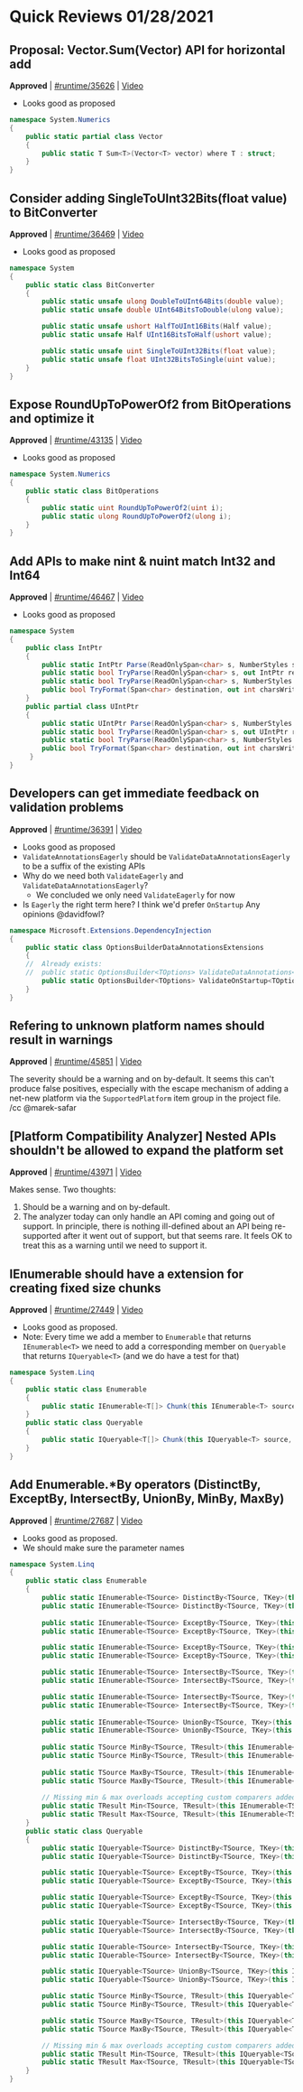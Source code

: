 # Quick Reviews 01/28/2021

## Proposal: Vector.Sum(Vector<T>) API for horizontal add

**Approved** | [#runtime/35626](https://github.com/dotnet/runtime/issues/35626#issuecomment-769276218) | [Video](https://www.youtube.com/watch?v=ynpmIT-DlO0&t=0h0m0s)

* Looks good as proposed

```C#
namespace System.Numerics
{
    public static partial class Vector
    {
        public static T Sum<T>(Vector<T> vector) where T : struct;
    }
}
```
## Consider adding SingleToUInt32Bits(float value) to BitConverter

**Approved** | [#runtime/36469](https://github.com/dotnet/runtime/issues/36469#issuecomment-769282102) | [Video](https://www.youtube.com/watch?v=ynpmIT-DlO0&t=0h5m1s)

* Looks good as proposed

```C#
namespace System
{
    public static class BitConverter
    {
        public static unsafe ulong DoubleToUInt64Bits(double value);
        public static unsafe double UInt64BitsToDouble(ulong value);

        public static unsafe ushort HalfToUInt16Bits(Half value);
        public static unsafe Half UInt16BitsToHalf(ushort value);

        public static unsafe uint SingleToUInt32Bits(float value);
        public static unsafe float UInt32BitsToSingle(uint value);
    }
}
```
## Expose RoundUpToPowerOf2 from BitOperations and optimize it

**Approved** | [#runtime/43135](https://github.com/dotnet/runtime/issues/43135#issuecomment-769289340) | [Video](https://www.youtube.com/watch?v=ynpmIT-DlO0&t=0h24m54s)

* Looks good as proposed

```C#
namespace System.Numerics
{
    public static class BitOperations
    {
        public static uint RoundUpToPowerOf2(uint i);
        public static ulong RoundUpToPowerOf2(ulong i);
    }
}
```
## Add APIs to make nint & nuint match Int32 and Int64

**Approved** | [#runtime/46467](https://github.com/dotnet/runtime/issues/46467#issuecomment-769292235) | [Video](https://www.youtube.com/watch?v=ynpmIT-DlO0&t=0h27m26s)

* Looks good as proposed

```C#
namespace System
{
    public class IntPtr
    {
        public static IntPtr Parse(ReadOnlySpan<char> s, NumberStyles style = NumberStyles.Integer, IFormatProvider? provider = null);
        public static bool TryParse(ReadOnlySpan<char> s, out IntPtr result);
        public static bool TryParse(ReadOnlySpan<char> s, NumberStyles style, IFormatProvider? provider, out IntPtr result);
        public bool TryFormat(Span<char> destination, out int charsWritten, ReadOnlySpan<char> format = default, IFormatProvider? provider = null);
    }
    public partial class UIntPtr
    {
        public static UIntPtr Parse(ReadOnlySpan<char> s, NumberStyles style = NumberStyles.Integer, IFormatProvider? provider = null);
        public static bool TryParse(ReadOnlySpan<char> s, out UIntPtr result);
        public static bool TryParse(ReadOnlySpan<char> s, NumberStyles style, IFormatProvider? provider, out UIntPtr result);
        public bool TryFormat(Span<char> destination, out int charsWritten, ReadOnlySpan<char> format = default, IFormatProvider? provider = null);
     }
}
```
## Developers can get immediate feedback on validation problems

**Approved** | [#runtime/36391](https://github.com/dotnet/runtime/issues/36391#issuecomment-769300115) | [Video](https://www.youtube.com/watch?v=ynpmIT-DlO0&t=0h32m59s)

* Looks good as proposed
* `ValidateAnnotationsEagerly` should be `ValidateDataAnnotationsEagerly` to be a suffix of the existing APIs
* Why do we need both `ValidateEagerly` and `ValidateDataAnnotationsEagerly`?
    - We concluded we only need `ValidateEagerly` for now
* Is `Eagerly` the right term here? I think we'd prefer `OnStartup` Any opinions @davidfowl?

```C#
namespace Microsoft.Extensions.DependencyInjection
{
    public static class OptionsBuilderDataAnnotationsExtensions
    {
    //  Already exists:
    //  public static OptionsBuilder<TOptions> ValidateDataAnnotations<TOptions>(this OptionsBuilder<TOptions> optionsBuilder) where TOptions : class;
        public static OptionsBuilder<TOptions> ValidateOnStartup<TOptions>(this OptionsBuilder<TOptions> optionsBuilder) where TOptions : class;
    }
}
```
## Refering to unknown platform names should result in warnings 

**Approved** | [#runtime/45851](https://github.com/dotnet/runtime/issues/45851#issuecomment-769312213) | [Video](https://www.youtube.com/watch?v=ynpmIT-DlO0&t=0h47m25s)

The severity should be a warning and on by-default. It seems this can't produce false positives, especially with the escape mechanism of adding a net-new platform via the `SupportedPlatform` item group in the project file. /cc @marek-safar 
## [Platform Compatibility Analyzer] Nested APIs shouldn't be allowed to expand the platform set

**Approved** | [#runtime/43971](https://github.com/dotnet/runtime/issues/43971#issuecomment-769319631) | [Video](https://www.youtube.com/watch?v=ynpmIT-DlO0&t=1h7m17s)

Makes sense. Two thoughts:

1. Should be a warning and on by-default.
2. The analyzer today can only handle an API coming and going out of support. In principle, there is nothing ill-defined about an API being re-supported after it went out of support, but that seems rare. It feels OK to treat this as a warning until we need to support it.
## IEnumerable should have a extension for creating fixed size chunks

**Approved** | [#runtime/27449](https://github.com/dotnet/runtime/issues/27449#issuecomment-769321329) | [Video](https://www.youtube.com/watch?v=ynpmIT-DlO0&t=1h21m18s)

* Looks good as proposed.
* Note: Every time we add a member to `Enumerable` that returns `IEnumerable<T>` we need to add a corresponding member on `Queryable` that returns `IQueryable<T>` (and we do have a test for that)

```C#
namespace System.Linq
{
    public static class Enumerable
    {
        public static IEnumerable<T[]> Chunk(this IEnumerable<T> source, int size);
    }
    public static class Queryable
    {
        public static IQueryable<T[]> Chunk(this IQueryable<T> source, int size);
    }
}
```
## Add Enumerable.*By operators (DistinctBy, ExceptBy, IntersectBy, UnionBy, MinBy, MaxBy)

**Approved** | [#runtime/27687](https://github.com/dotnet/runtime/issues/27687#issuecomment-769339626) | [Video](https://www.youtube.com/watch?v=ynpmIT-DlO0&t=1h24m13s)

* Looks good as proposed.
* We should make sure the parameter names

```C#
namespace System.Linq
{
    public static class Enumerable
    {
        public static IEnumerable<TSource> DistinctBy<TSource, TKey>(this IEnumerable<TSource> source, Func<TSource, TKey> keySelector);
        public static IEnumerable<TSource> DistinctBy<TSource, TKey>(this IEnumerable<TSource> source, Func<TSource, TKey> keySelector, IEqualityComparer<TKey>? comparer);
        
        public static IEnumerable<TSource> ExceptBy<TSource, TKey>(this IEnumerable<TSource> first, IEnumerable<TSource> second, Func<TSource, TKey> keySelector);
        public static IEnumerable<TSource> ExceptBy<TSource, TKey>(this IEnumerable<TSource> first, IEnumerable<TSource> second, Func<TSource, TKey> keySelector, IEqualityComparer<TKey>? comparer);

        public static IEnumerable<TSource> ExceptBy<TSource, TKey>(this IEnumerable<TSource> first, IEnumerable<TKey> second, Func<TSource, TKey> keySelectorFirst);
        public static IEnumerable<TSource> ExceptBy<TSource, TKey>(this IEnumerable<TSource> first, IEnumerable<TKey> second, Func<TSource, TKey> keySelectorFirst, IEqualityComparer<TKey>? comparer);

        public static IEnumerable<TSource> IntersectBy<TSource, TKey>(this IEnumerable<TSource> first, IEnumerable<TSource> second, Func<TSource, TKey> keySelector);
        public static IEnumerable<TSource> IntersectBy<TSource, TKey>(this IEnumerable<TSource> first, IEnumerable<TSource> second, Func<TSource, TKey> keySelector, IEqualityComparer<TKey>? comparer);

        public static IEnumerable<TSource> IntersectBy<TSource, TKey>(this IEnumerable<TSource> first, IEnumerable<TKey> second, Func<TSource, TKey> keySelectorFirst);
        public static IEnumerable<TSource> IntersectBy<TSource, TKey>(this IEnumerable<TSource> first, IEnumerable<TKey> second, Func<TSource, TKey> keySelectorFirst, IEqualityComparer<TKey>? comparer);
        
        public static IEnumerable<TSource> UnionBy<TSource, TKey>(this IEnumerable<TSource> first, IEnumerable<TSource> second, Func<TSource, TKey> keySelector);
        public static IEnumerable<TSource> UnionBy<TSource, TKey>(this IEnumerable<TSource> first, IEnumerable<TSource> second, Func<TSource, TKey> keySelector, IEqualityComparer<TKey>? comparer);
        
        public static TSource MinBy<TSource, TResult>(this IEnumerable<TSource> source, Func<TSource, TResult> selector);
        public static TSource MinBy<TSource, TResult>(this IEnumerable<TSource> source, Func<TSource, TResult> selector, IComparer<TResult>? comparer);
        
        public static TSource MaxBy<TSource, TResult>(this IEnumerable<TSource> source, Func<TSource, TResult> selector);
        public static TSource MaxBy<TSource, TResult>(this IEnumerable<TSource> source, Func<TSource, TResult> selector, IComparer<TResult>? comparer);
        
        // Missing min & max overloads accepting custom comparers added for completeness
        public static TResult Min<TSource, TResult>(this IEnumerable<TSource> source, IComparer<TResult>? comparer);
        public static TResult Max<TSource, TResult>(this IEnumerable<TSource> source, IComparer<TResult>? comparer);
    }
    public static class Queryable
    {
        public static IQueryable<TSource> DistinctBy<TSource, TKey>(this IQueryable<TSource> source, Expression<Func<TSource, TKey>> keySelector);
        public static IQueryable<TSource> DistinctBy<TSource, TKey>(this IQueryable<TSource> source, Expression<Func<TSource, TKey>> keySelector, IEqualityComparer<TKey>? comparer);

        public static IQueryable<TSource> ExceptBy<TSource, TKey>(this IQueryable<TSource> source1, IEnumerable<TSource> source2, Expression<Func<TSource, TKey>> keySelector);
        public static IQueryable<TSource> ExceptBy<TSource, TKey>(this IQueryable<TSource> source1, IEnumerable<TSource> source2, Expression<Func<TSource, TKey>> keySelector, IEqualityComparer<TKey>? comparer);

        public static IQueryable<TSource> ExceptBy<TSource, TKey>(this IQueryable<TSource> source1, IEnumerable<TKey> source2, Expression<Func<TSource, TKey>> keySelectorFirst);
        public static IQueryable<TSource> ExceptBy<TSource, TKey>(this IQueryable<TSource> source1, IEnumerable<TKey> source2, Expression<Func<TSource, TKey>> keySelectorFirst, IEqualityComparer<TKey>? comparer);

        public static IQueryable<TSource> IntersectBy<TSource, TKey>(this IQueryable<TSource> source1, IEnumerable<TSource> source2, Expression<Func<TSource, TKey>> keySelector);
        public static IQueryable<TSource> IntersectBy<TSource, TKey>(this IQueryable<TSource> source1, IEnumerable<TSource> source2, Expression<Func<TSource, TKey>> keySelector, IEqualityComparer<TKey>? comparer);

        public static IQuerable<TSource> IntersectBy<TSource, TKey>(this IQuerable<TSource> source1, IEnumerable<TKey> source2, Expression<Func<TSource, TKey>> keySelectorFirst);
        public static IQuerable<TSource> IntersectBy<TSource, TKey>(this IQuerable<TSource> source1, IEnumerable<TKey> source2, Expression<Func<TSource, TKey>> keySelectorFirst, IEqualityComparer<TKey>? comparer);

        public static IQueryable<TSource> UnionBy<TSource, TKey>(this IQueryable<TSource> source1, IEnumerable<TSource> source2, Expression<Func<TSource, TKey>> keySelector);
        public static IQueryable<TSource> UnionBy<TSource, TKey>(this IQueryable<TSource> source1, IEnumerable<TSource> source2, Expression<Func<TSource, TKey>> keySelector, IEqualityComparer<TKey>? comparer);

        public static TSource MinBy<TSource, TResult>(this IQueryable<TSource> source, Expression<Func<TSource, TResult>> selector);
        public static TSource MinBy<TSource, TResult>(this IQueryable<TSource> source, Expression<Func<TSource, TResult>> selector, IComparer<TResult>? comparer);

        public static TSource MaxBy<TSource, TResult>(this IQueryable<TSource> source, Expression<Func<TSource, TResult>> selector);
        public static TSource MaxBy<TSource, TResult>(this IQueryable<TSource> source, Expression<Func<TSource, TResult>> selector, IComparer<TResult>? comparer);

        // Missing min & max overloads accepting custom comparers added for completeness
        public static TResult Min<TSource, TResult>(this IQueryable<TSource> source, IComparer<TResult>? comparer);
        public static TResult Max<TSource, TResult>(this IQueryable<TSource> source, IComparer<TResult>? comparer);
    }
}
```
